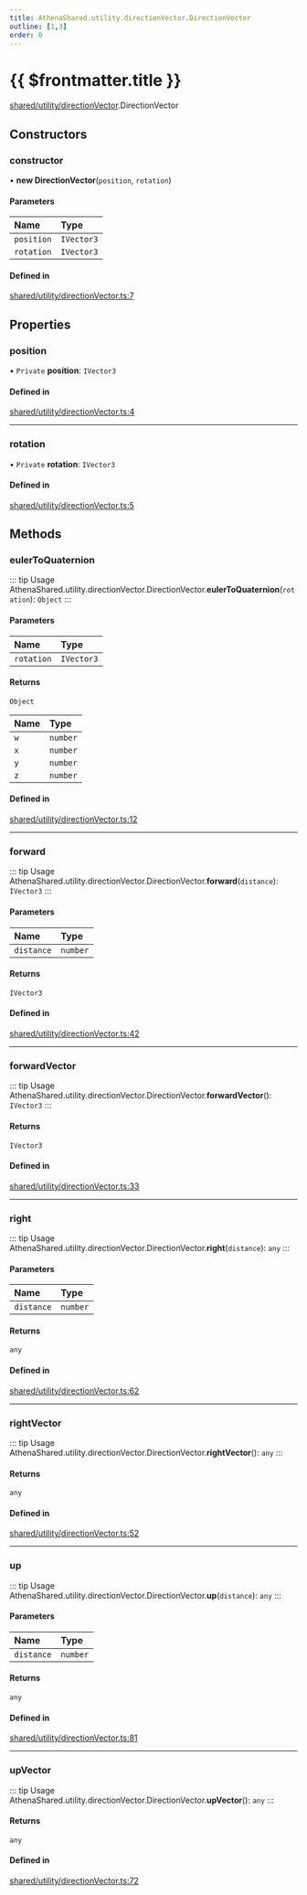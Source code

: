 ```yaml
---
title: AthenaShared.utility.directionVector.DirectionVector
outline: [1,3]
order: 0
---
```


# {{ $frontmatter.title }}


[shared/utility/directionVector](../modules/shared_utility_directionVector.md).DirectionVector

## Constructors

### constructor

• **new DirectionVector**(`position`, `rotation`)

#### Parameters

| Name | Type |
| :------ | :------ |
| `position` | `IVector3` |
| `rotation` | `IVector3` |

#### Defined in

[shared/utility/directionVector.ts:7](https://github.com/Stuyk/altv-athena/blob/ed495cc/src/core/shared/utility/directionVector.ts#L7)

## Properties

### position

• `Private` **position**: `IVector3`

#### Defined in

[shared/utility/directionVector.ts:4](https://github.com/Stuyk/altv-athena/blob/ed495cc/src/core/shared/utility/directionVector.ts#L4)

___

### rotation

• `Private` **rotation**: `IVector3`

#### Defined in

[shared/utility/directionVector.ts:5](https://github.com/Stuyk/altv-athena/blob/ed495cc/src/core/shared/utility/directionVector.ts#L5)

## Methods

### eulerToQuaternion

::: tip Usage
AthenaShared.utility.directionVector.DirectionVector.**eulerToQuaternion**(`rotation`): `Object`
:::

#### Parameters

| Name | Type |
| :------ | :------ |
| `rotation` | `IVector3` |

#### Returns

`Object`

| Name | Type |
| :------ | :------ |
| `w` | `number` |
| `x` | `number` |
| `y` | `number` |
| `z` | `number` |

#### Defined in

[shared/utility/directionVector.ts:12](https://github.com/Stuyk/altv-athena/blob/ed495cc/src/core/shared/utility/directionVector.ts#L12)

___

### forward

::: tip Usage
AthenaShared.utility.directionVector.DirectionVector.**forward**(`distance`): `IVector3`
:::

#### Parameters

| Name | Type |
| :------ | :------ |
| `distance` | `number` |

#### Returns

`IVector3`

#### Defined in

[shared/utility/directionVector.ts:42](https://github.com/Stuyk/altv-athena/blob/ed495cc/src/core/shared/utility/directionVector.ts#L42)

___

### forwardVector

::: tip Usage
AthenaShared.utility.directionVector.DirectionVector.**forwardVector**(): `IVector3`
:::

#### Returns

`IVector3`

#### Defined in

[shared/utility/directionVector.ts:33](https://github.com/Stuyk/altv-athena/blob/ed495cc/src/core/shared/utility/directionVector.ts#L33)

___

### right

::: tip Usage
AthenaShared.utility.directionVector.DirectionVector.**right**(`distance`): `any`
:::

#### Parameters

| Name | Type |
| :------ | :------ |
| `distance` | `number` |

#### Returns

`any`

#### Defined in

[shared/utility/directionVector.ts:62](https://github.com/Stuyk/altv-athena/blob/ed495cc/src/core/shared/utility/directionVector.ts#L62)

___

### rightVector

::: tip Usage
AthenaShared.utility.directionVector.DirectionVector.**rightVector**(): `any`
:::

#### Returns

`any`

#### Defined in

[shared/utility/directionVector.ts:52](https://github.com/Stuyk/altv-athena/blob/ed495cc/src/core/shared/utility/directionVector.ts#L52)

___

### up

::: tip Usage
AthenaShared.utility.directionVector.DirectionVector.**up**(`distance`): `any`
:::

#### Parameters

| Name | Type |
| :------ | :------ |
| `distance` | `number` |

#### Returns

`any`

#### Defined in

[shared/utility/directionVector.ts:81](https://github.com/Stuyk/altv-athena/blob/ed495cc/src/core/shared/utility/directionVector.ts#L81)

___

### upVector

::: tip Usage
AthenaShared.utility.directionVector.DirectionVector.**upVector**(): `any`
:::

#### Returns

`any`

#### Defined in

[shared/utility/directionVector.ts:72](https://github.com/Stuyk/altv-athena/blob/ed495cc/src/core/shared/utility/directionVector.ts#L72)

